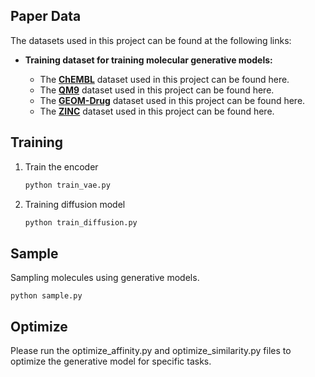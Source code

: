 ## Paper Data

The datasets used in this project can be found at the following links:

- **Training dataset for training molecular generative models:**

  - The [**ChEMBL**](https://chembl.gitbook.io/chembl-interface-documentation/downloads) dataset used in this project can be found here.  
  - The [**QM9**](https://drive.google.com/file/d/1JZ_Z5bjS0RsX_BRWtrplMN9vZpL78-T7/view?usp=drive_link) dataset used in this project can be found here.  
  - The [**GEOM-Drug**](https://dataverse.harvard.edu/file.xhtml?fileId=4360331&version=2.0) dataset used in this project can be found here.  
  - The [**ZINC**](https://drive.google.com/file/d/1N44fpvCKEqI3xorXH7Q9sOq2f4ylCUwz/view) dataset used in this project can be found here.  

## Training

1. Train the encoder

   ```bash
   python train_vae.py

2. Training diffusion model
   
    ```bash
   python train_diffusion.py

## Sample

  Sampling molecules using generative models.

    python sample.py

## Optimize

Please run the optimize_affinity.py and optimize_similarity.py files to optimize the generative model for specific tasks.



